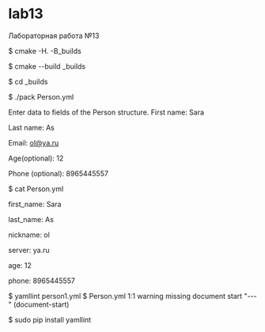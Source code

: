 # lab13
Лабораторная работа №13


$ cmake -H. -B_builds

$ cmake --build _builds

$ cd _builds

$ ./pack Person.yml

Enter data to fields of the Person structure.
First name:
Sara

Last name:
As

Email:
ol@ya.ru

Age(optional):
12

Phone (optional):
8965445557


$ cat Person.yml

first_name: Sara

last_name: As

nickname: ol

server: ya.ru

age: 12

phone: 8965445557

$ yamllint person1.yml
$
Person.yml
  1:1       warning  missing document start "---"  (document-start)


$ sudo pip install yamllint
